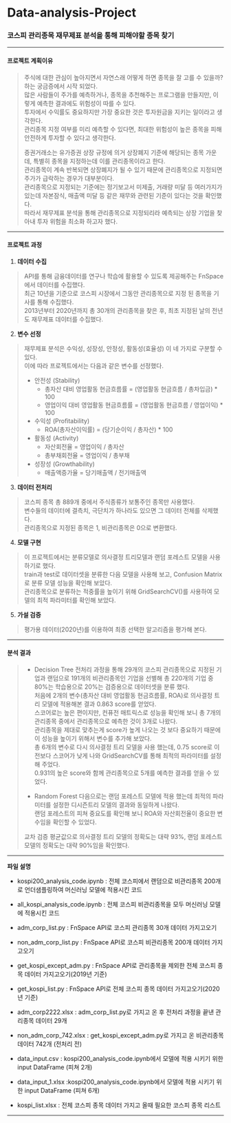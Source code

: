 # Data-analysis-Project
### 코스피 관리종목 재무제표 분석을 통해 피해야할 종목 찾기

---

#### 프로젝트 계획이유
> 주식에 대한 관심이 높아지면서 자연스래 어떻게 하면 종목을 잘 고를 수 있을까? 하는 궁금증에서 시작 되었다.  
> 많은 사람들이 주가를 예측하거나, 종목을 추천해주는 프로그램을 만들지만, 이렇게 예측한 결과에도 위험성이 따를 수 있다.  
> 투자에서 수익률도 중요하지만 가장 중요한 것은 투자원금을 지키는 일이라고 생각한다.  
> 관리종목 지정 여부를 미리 예측할 수 있다면, 최대한 위험성이 높은 종목을 피해 안전하게 투자할 수 있다고 생각한다.  
>   
> 증권거래소는 유가증권 상장 규정에 의거 상장폐지 기준에 해당되는 종목 가운데, 특별히 종목을 지정하는데 이를 관리종목이라고 한다.  
> 관리종목이 계속 반복되면 상장폐지가 될 수 있기 때문에 관리종목으로 지정되면 주가가 급락하는 경우가 대부분이다.  
> 관리종목으로 지정되는 기준에는 정기보고서 미제출, 거래량 미달 등 여러가지가 있는데 자본잠식, 매출액 미달 등 같은 재무와 관련된 기준이 있다는 것을 확인했다.  
> 따라서 재무제표 분석을 통해 관리종목으로 지정되리라 예측되는 상장 기업을 찾아내 투자 위험을 최소화 하고자 했다.  

---

#### 프로젝트 과정
1. __데이터 수집__
> API를 통해 금융데이터를 연구나 학습에 활용할 수 있도록 제공해주는 FnSpace에서 데이터를 수집했다.  
> 최근 10년을 기준으로 코스피 시장에서 그동안 관리종목으로 지정 된 종목을 기사를 통해 수집했다.  
> 2013년부터 2020년까지 총 30개의 관리종목을 찾은 후, 최초 지정된 날의 전년도 재무제표 데이터를 수집했다.  
  
2. __변수 선정__
> 재무제표 분석은 수익성, 성장성, 안정성, 활동성(효율성) 이 네 가지로 구분할 수 있다.  
> 이에 따라 프로젝트에서는 다음과 같은 변수를 선정했다.  
> * 안전성 (Stability)
>   * 총자산 대비 영업활동 현금흐름률 = (영업활동 현금흐름 / 총차입금) * 100
>   * 영업이익 대비 영업활동 현금흐름률 = (영업활동 현금흐름 / 영업이익) * 100
> * 수익성 (Profitability)
>   * ROA(총자산이익률) = (당기순이익 / 총자산) * 100
> * 활동성 (Activity)
>   * 자산회전율 = 영업이익 / 총자산
>   * 총부채회전율 = 영업이익 / 총부채
> * 성장성 (Growthability)
>   * 매출액증가율 = 당기매출액 / 전기매출액
  
3. __데이터 전처리__
> 코스피 종목 총 889개 중에서 주식종류가 보통주인 종목만 사용했다.  
> 변수들의 데이터에 결측치, 극단치가 하나라도 있으면 그 데이터 전체를 삭제했다.  
> 관리종목으로 지정된 종목은 1, 비관리종목은 0으로 변환했다.  
  
4. __모델 구현__
> 이 프로젝트에서는 분류모델로 의사결정 트리모델과 랜덤 포레스트 모델을 사용하기로 했다.  
> train과 test로 데이터셋을 분류한 다음 모델을 사용해 보고, Confusion Matrix로 분류 모델 성능을 확인해 보았다.  
> 관리종목으로 분류하는 적중률을 높이기 위해 GridSearchCV()를 사용하여 모델의 최적 파라미터를 확인해 보았다.  
  
5. __가설 검증__
> 평가용 데이터(2020년)를 이용하여 최종 선택한 알고리즘을 평가해 본다.  

---

#### 분석 결과
> * Decision Tree 
> 전처리 과정을 통해 29개의 코스피 관리종목으로 지정된 기업과 랜덤으로 191개의 비관리종목인 기업을 선별해 총 220개의 기업 중 80%는 학습용으로 20%는 검증용으로 데이터셋을 분류 했다.  
> 처음에 2개의 변수(총자산 대비 영업활동 현금흐름률, ROA)로 의사결정 트리 모델에 적용해본 결과 0.863 score를 얻었다.  
> 스코어로는 높은 편이지만, 컨퓨전 매트릭스로 성능을 확인해 보니 총 7개의 관리종목 중에서 관리종목으로 예측한 것이 3개로 나왔다.  
> 관리종목을 제대로 맞추는게 score가 높게 나오는 것 보다 중요하기 때문에 이 성능을 높이기 위해서 변수를 추가해 보았다.  
> 총 6개의 변수로 다시 의사결정 트리 모델을 사용 했는데, 0.75 score로 이전보다 스코어가 낮게 나와 GridSearchCV를 통해 최적의 파라미터를 설정해 주었다.  
> 0.931의 높은 score와 함께 관리종목으로 5개를 예측한 결과를 얻을 수 있었다.  
>   
> * Random Forest
> 다음으로는 랜덤 포레스트 모델에 적용 했는데 최적의 파라미터를 설정한 디시즌트리 모델의 결과와 동일하게 나왔다.  
> 랜덤 포레스트의 피쳐 중요도를 확인해 보니 ROA와 자산회전율이 중요한 변수임을 확인할 수 있었다.  
>  
> 교차 검증 평균값으로 의사결정 트리 모델의 정확도는 대략 93%, 랜덤 포레스트 모델의 정확도는 대략 90%임을 확인했다.   
> 

---

__파일 설명__
* kospi200_analysis_code.ipynb : 전체 코스피에서 랜덤으로 비관리종목 200개로 언더샘플링하여 머신러닝 모델에 적용시킨 코드
* all_kospi_analysis_code.ipynb : 전체 코스피 비관리종목을 모두 머신러닝 모델에 적용시킨 코드
  

* adm_corp_list.py : FnSpace API로 코스피 관리종목 30개 데이터 가지고오기
* non_adm_corp_list.py : FnSpace API로 코스피 비관리종목 200개 데이터 가지고오기
* get_kospi_except_adm.py : FnSpace API로 관리종목을 제외한 전체 코스피 종목 데이터 가지고오기(2019년 기준)
* get_kospi_list.py : FnSpace API로 전체 코스피 종목 데이터 가지고오기(2020년 기준)
  

* adm_corp2222.xlsx : adm_corp_list.py로 가지고 온 후 전처리 과정을 끝낸 관리종목 데이터 29개
* non_adm_corp_742.xlsx : get_kospi_except_adm.py로 가지고 온 비관리종목 데이터 742개 (전처리 전)
* data_input.csv : kospi200_analysis_code.ipynb에서 모델에 적용 시키기 위한 input DataFrame (피쳐 2개)
* data_input_1.xlsx :kospi200_analysis_code.ipynb에서 모델에 적용 시키기 위한 input DataFrame (피쳐 6개)
* kospi_list.xlsx : 전체 코스피 종목 데이터 가지고 올때 필요한 코스피 종목 리스트
---
  
  
  
  
